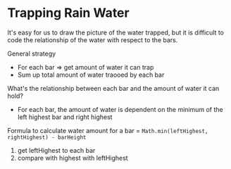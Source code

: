 # Trapping Rain Water

It's easy for us to draw the picture of the water trapped, but it is difficult to code the relationship of the water with respect to the bars.

General strategy
- For each bar => get amount of water it can trap
- Sum up total amount of water traooed by each bar

What's the relationship between each bar and the amount of water it can hold?

- For each bar, the amount of water is dependent on the minimum of the left highest bar and right highest

Formula to calculate water amount for a bar = `Math.min(leftHighest, rightHighest) - barHeight`

1. get leftHighest to each bar
2. compare with highest with leftHighest
